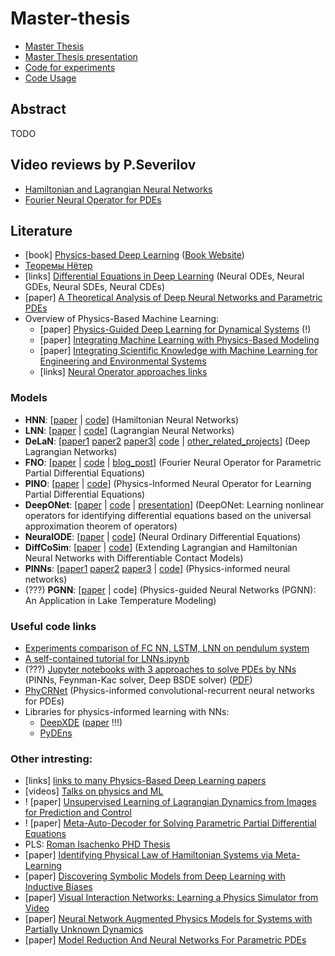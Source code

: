 # Master-thesis

* [Master Thesis](https://github.com/severilov/master-thesis/blob/main/doc/Severilov2022MasterThesis_rus.pdf)
* [Master Thesis presentation](https://github.com/severilov/master-thesis/blob/main/pres/Severilov2022MasterThesisPres.pdf)
* [Code for experiments](https://github.com/severilov/master-thesis/tree/main/code)
* [Code Usage](https://github.com/severilov/master-thesis/tree/main/code/README.md)

## Abstract
TODO

## Video reviews by P.Severilov
* [Hamiltonian and Lagrangian Neural Networks](https://www.youtube.com/watch?v=Q-b-tKAtPtc&t=76s)
* [Fourier Neural Operator for PDEs](https://www.youtube.com/watch?v=YA3Vb9e5hQI&t=22s)

## Literature
* [book] [Physics-based Deep Learning](https://arxiv.org/abs/2109.05237) ([Book Website](https://physicsbaseddeeplearning.org/intro.html))
* [Теоремы Нётер](https://www.wikiwand.com/ru/%D0%A2%D0%B5%D0%BE%D1%80%D0%B5%D0%BC%D0%B0_%D0%9D%D1%91%D1%82%D0%B5%D1%80)
* [links] [Differential Equations in Deep Learning](https://github.com/Zymrael/awesome-neural-ode#neural-gdes) (Neural ODEs, Neural GDEs, Neural SDEs, Neural CDEs)
* [paper] [A Theoretical Analysis of Deep Neural Networks and
Parametric PDEs](https://link.springer.com/content/pdf/10.1007/s00365-021-09551-4.pdf)
* Overview of Physics-Based Machine Learning:
    * [paper] [Physics-Guided Deep Learning for Dynamical Systems](https://arxiv.org/abs/2107.01272) (!)
    * [paper] [Integrating Machine Learning with Physics-Based Modeling](https://arxiv.org/pdf/2006.02619.pdf)
    * [paper] [Integrating Scientific Knowledge with Machine Learning
for Engineering and Environmental Systems](https://arxiv.org/pdf/2003.04919.pdf)
    * [links] [Neural Operator approaches links](https://zongyi-li.github.io/neural-operator/)

### Models
* **HNN**: [[paper](https://arxiv.org/abs/1906.01563v1) | [code](https://github.com/greydanus/hamiltonian-nn)] (Hamiltonian Neural Networks)
* **LNN**: [[paper](https://arxiv.org/abs/2003.04630) | [code](https://github.com/MilesCranmer/lagrangian_nns)]
(Lagrangian Neural Networks)
* **DeLaN**: [[paper1](https://arxiv.org/abs/1907.04489) [paper2](https://arxiv.org/abs/1907.04490) [paper3](https://arxiv.org/abs/2110.01894)| [code](https://github.com/milutter/deep_lagrangian_networks) | [other_related_projects](http://www.mlutter.eu/projects/)] (Deep Lagrangian Networks)
* **FNO**: [[paper](https://arxiv.org/abs/2010.08895) | [code](https://github.com/zongyi-li/fourier_neural_operator) | [blog_post](https://zongyi-li.github.io/blog/2020/fourier-pde/)]
(Fourier Neural Operator for Parametric Partial Differential Equations)
* **PINO**: [[paper](https://arxiv.org/abs/2111.03794) | [code](https://github.com/devzhk/PINO)] (Physics-Informed Neural Operator for Learning Partial Differential Equations)
* **DeepONet**: [[paper](https://arxiv.org/abs/1910.03193) | [code](https://github.com/lululxvi/deeponet) | [presentation](https://lululxvi.github.io/files/talks/2020SIAMMDS_MS1.pdf)]
(DeepONet: Learning nonlinear operators for identifying differential equations based on the universal approximation theorem of operators)
* **NeuralODE**: [[paper](https://arxiv.org/abs/1806.07366) | [code](https://github.com/rtqichen/torchdiffeq)]
(Neural Ordinary Differential Equations)
* **DiffCoSim**: [[paper](https://arxiv.org/abs/2102.06794) | [code](https://github.com/Physics-aware-AI/DiffCoSim)] (Extending Lagrangian and Hamiltonian Neural Networks with Differentiable Contact Models)
* **PINNs**: [[paper1](https://arxiv.org/abs/1711.10561) [paper2](https://arxiv.org/abs/1711.10566) [paper3](https://www.sciencedirect.com/science/article/pii/S0021999118307125) | [code](https://github.com/janblechschmidt/PDEsByNNs/blob/main/PINN_Solver.ipynb)] (Physics-informed neural networks)
* (???) **PGNN**: [[paper](https://arxiv.org/pdf/1710.11431.pdf) | code] (Physics-guided Neural Networks (PGNN): An Application in Lake Temperature Modeling)

### Useful code links
* [Experiments comparison of FC NN, LSTM, LNN on pendulum system](https://github.com/gthampak/physinet.io)
* [A self-contained tutorial for LNNs.ipynb](https://colab.research.google.com/drive/1CSy-xfrnTX28p1difoTA8ulYw0zytJkq#scrollTo=mhUbF1-vXY-b)
* (???) [Jupyter notebooks with 3 approaches to solve PDEs by NNs](https://github.com/janblechschmidt/PDEsByNNs) (PINNs, Feynman-Kac solver, Deep BSDE solver) ([PDF](https://onlinelibrary.wiley.com/doi/full/10.1002/gamm.202100006))
* [PhyCRNet](https://github.com/isds-neu/PhyCRNet) (Physics-informed convolutional-recurrent neural networks for PDEs)
* Libraries for physics-informed learning with NNs:
    * [DeepXDE](https://github.com/lululxvi/deepxde) ([paper](https://arxiv.org/pdf/1907.04502.pdf) !!!)
    * [PyDEns](https://github.com/analysiscenter/pydens)

### Other intresting:
* [links] [links to many Physics-Based Deep Learning papers](https://github.com/thunil/Physics-Based-Deep-Learning)
* [videos] [Talks on physics and ML](http://www.physicsmeetsml.org/)
* ! [paper] [Unsupervised Learning of Lagrangian Dynamics
from Images for Prediction and Control](https://arxiv.org/pdf/2007.01926.pdf)
* ! [paper] [Meta-Auto-Decoder for Solving Parametric Partial Differential
Equations](https://arxiv.org/pdf/2111.08823.pdf)
* PLS: [Roman Isachenko PHD Thesis](https://github.com/r-isachenko/PhDThesis)
* [paper] [Identifying Physical Law of Hamiltonian Systems via Meta-Learning](https://arxiv.org/abs/2102.11544)
* [paper] [Discovering Symbolic Models from Deep Learning with Inductive Biases](https://arxiv.org/abs/2006.11287)
* [paper] [Visual Interaction Networks: Learning a Physics Simulator from Video](https://proceedings.neurips.cc/paper/2017/file/8cbd005a556ccd4211ce43f309bc0eac-Paper.pdf)
* [paper] [Neural Network Augmented Physics Models for Systems with Partially Unknown Dynamics](https://arxiv.org/pdf/1910.12212.pdf)
* [paper] [Model Reduction And Neural Networks For Parametric PDEs](https://arxiv.org/abs/2005.03180)